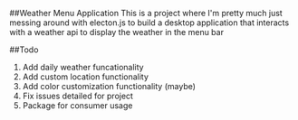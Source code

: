 ##Weather Menu Application
This is a project where I'm pretty much just messing around with electon.js to build a desktop application that interacts with a weather api to display the weather in the menu bar

##Todo
1. Add daily weather funcationality
2. Add custom location functionality
3. Add color customization functionality (maybe)
4. Fix issues detailed for project
5. Package for consumer usage